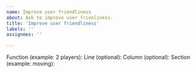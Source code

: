 ```yaml
---
name: Improve user friendliness
about: Ask to improve user frienliness.
title: 'Improve user friendliness'
labels: ''
assignees: ''

---
```


Function (example: 2 players): 
Line (optional): 
Column (optional):
Section (example: moving): 


